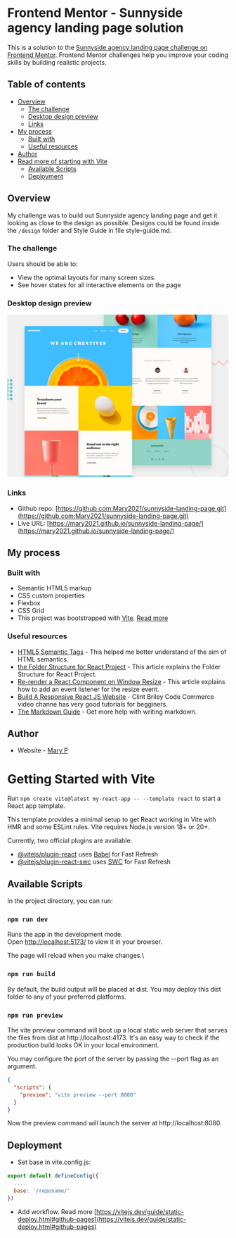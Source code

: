 
# Frontend Mentor - Sunnyside agency landing page solution

This is a solution to the [Sunnyside agency landing page challenge on Frontend Mentor](https://www.frontendmentor.io/challenges/sunnyside-agency-landing-page-7yVs3B6ef). Frontend Mentor challenges help you improve your coding skills by building realistic projects.

## Table of contents

- [Overview](#overview)
  - [The challenge](#the-challenge)
  - [Desktop design preview](#desktop-design-preview)
  - [Links](#links)
- [My process](#my-process)
  - [Built with](#built-with)
  - [Useful resources](#useful-resources)
- [Author](#author)
- [Read more of starting with Vite](#getting-started-with-vite)
  - [Available Scripts](#available-scripts)
  - [Deployment](#deployment)

## Overview
My challenge was to build out Sunnyside agency landing page and get it looking as close to the design as possible. Designs could be found inside the `/design` folder and Style Guide in file style-guide.md.

### The challenge

Users should be able to:

- View the optimal layouts for many screen sizes. 
- See hover states for all interactive elements on the page

### Desktop design preview

![](./design/desktop-preview.jpg)


### Links

- Github repo: [https://github.com:Mary2021/sunnyside-landing-page.git](https://github.com:Mary2021/sunnyside-landing-page.git)
- Live URL: [https://mary2021.github.io/sunnyside-landing-page/](https://mary2021.github.io/sunnyside-landing-page/)

## My process

### Built with

- Semantic HTML5 markup
- CSS custom properties
- Flexbox
- CSS Grid
- This project was bootstrapped with [Vite](https://vitejs.dev/guide/). [Read more](#getting-started-with-Vite)

### Useful resources
- [HTML5 Semantic Tags](https://www.bitdegree.org/learn/https://www.bitdegree.org/learn/html5-semantic-tags#:~:text=HTML5%20semantic%20tags%20define%20the%20purpose%20of%20the%20element.,find%20the%20required%20information%20faster.) - This helped me better understand of the aim of HTML semantics.
- [the Folder Structure for React Project](https://www.xenonstack.com/insights/reactjs-project-structure#:~:text=Components%20are%20the%20building%20blocks,widely%20used%20in%20the%20project.) - This article explains the Folder Structure for React Project. 
- [Re-render a React Component on Window Resize](https://www.pluralsight.com/guides/re-render-react-component-on-window-resize) - This article explains how to add an event listener for the resize event.
- [Build A Responsive React JS Website](https://www.youtube.com/watch?v=1_Cu-yMQru8) - Clint Briley Code Commerce video channe has very good tutorials for begginers. 
- [The Markdown Guide](https://www.markdownguide.org/) - Get more help with writing markdown.


## Author

- Website - [Mary P](https://github.com/Mary2021)


# Getting Started with Vite

Run `npm create vite@latest my-react-app -- --template react` to start a React app template.

This template provides a minimal setup to get React working in Vite with HMR and some ESLint rules.
Vite requires Node.js version 18+ or 20+. 

Currently, two official plugins are available:

- [@vitejs/plugin-react](https://github.com/vitejs/vite-plugin-react/blob/main/packages/plugin-react/README.md) uses [Babel](https://babeljs.io/) for Fast Refresh
- [@vitejs/plugin-react-swc](https://github.com/vitejs/vite-plugin-react-swc) uses [SWC](https://swc.rs/) for Fast Refresh

## Available Scripts

In the project directory, you can run:

### `npm run dev`

Runs the app in the development mode.\
Open [http://localhost:5173/](http://localhost:5173/) to view it in your browser.

The page will reload when you make changes.\

### `npm run build`

By default, the build output will be placed at dist. You may deploy this dist folder to any of your preferred platforms.

### `npm run preview`

The vite preview command will boot up a local static web server that serves the files from dist at http://localhost:4173. It's an easy way to check if the production build looks OK in your local environment.

You may configure the port of the server by passing the --port flag as an argument.


```json
{
  "scripts": {
    "preview": "vite preview --port 8080"
  }
}
```

Now the preview command will launch the server at http://localhost:8080.

## Deployment

- Set base in vite.config.js:

```js
export default defineConfig({
  ....
  base: '/reponame/'
})
```
- Add workflow. Read more [https://vitejs.dev/guide/static-deploy.html#github-pages](https://vitejs.dev/guide/static-deploy.html#github-pages)